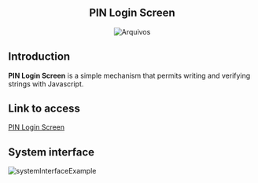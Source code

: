 <h2 align="center">PIN Login Screen</h2>

<p align="center">
    <img src="https://img.shields.io/github/directory-file-count/barbosacaio/pin-login-screen?style=for-the-badge" alt="Arquivos">
</p>

## Introduction

**PIN Login Screen** is a simple mechanism that permits writing and verifying strings with Javascript.

## Link to access

<a href="https://barbosacaio.github.io/pin-login-screen/" target="_blank">PIN Login Screen</a>

## System interface
<img src="https://prnt.sc/5h61qIrjlUwc" alt="systemInterfaceExample">